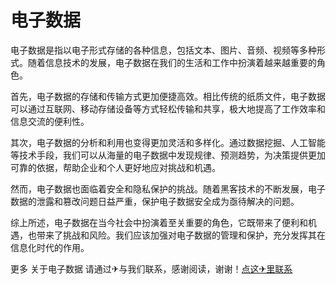 # 电子数据

电子数据是指以电子形式存储的各种信息，包括文本、图片、音频、视频等多种形式。随着信息技术的发展，电子数据在我们的生活和工作中扮演着越来越重要的角色。

首先，电子数据的存储和传输方式更加便捷高效。相比传统的纸质文件，电子数据可以通过互联网、移动存储设备等方式轻松传输和共享，极大地提高了工作效率和信息交流的便利性。

其次，电子数据的分析和利用也变得更加灵活和多样化。通过数据挖掘、人工智能等技术手段，我们可以从海量的电子数据中发现规律、预测趋势，为决策提供更加可靠的依据，帮助企业和个人更好地应对挑战和机遇。

然而，电子数据也面临着安全和隐私保护的挑战。随着黑客技术的不断发展，电子数据的泄露和篡改问题日益严重，保护电子数据安全成为亟待解决的问题。

综上所述，电子数据在当今社会中扮演着至关重要的角色，它既带来了便利和机遇，也带来了挑战和风险。我们应该加强对电子数据的管理和保护，充分发挥其在信息化时代的作用。

更多 关于电子数据 请通过✈与我们联系，感谢阅读，谢谢！[点这✈里联系](https://a.k02.cc)